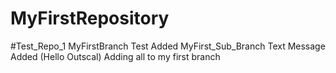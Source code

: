 # MyFirstRepository

#Test_Repo_1
MyFirstBranch Test Added
MyFirst_Sub_Branch Text Message Added (Hello Outscal)
Adding all to my first branch


